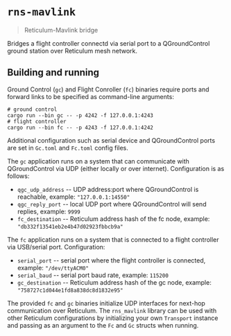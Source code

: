 # `rns-mavlink`

> Reticulum-Mavlink bridge

Bridges a flight controller connectd via serial port to a QGroundControl ground station
over Reticulum mesh network.

## Building and running

Ground Control (`gc`) and Flight Conroller (`fc`) binaries require ports and forward
links to be specified as command-line arguments:

```
# ground control
cargo run --bin gc -- -p 4242 -f 127.0.0.1:4243
# flight controller
cargo run --bin fc -- -p 4243 -f 127.0.0.1:4242
```

Additional configuration such as serial device and QGroundControl ports are set in
`Gc.toml` and `Fc.toml` config files.

The `gc` application runs on a system that can communicate with QGroundControl via UDP
(either locally or over internet). Configuration is as follows:

- `qgc_udp_address` -- UDP address:port where QGroundControl is reachable, example:
  `"127.0.0.1:14550"`
- `qgc_reply_port` -- local UDP port where QGroundControl will send replies, example:
  `9999`
- `fc_destination` -- Reticulum address hash of the fc node, example:
  `"db332f13541eb2e4b47d02923fbbcb9a"`

The `fc` application runs on a system that is connected to a flight controller via
USB/serial port. Configuration:

- `serial_port` -- serial port where the flight controller is connected, example:
  `"/dev/ttyACM0"`
- `serial_baud` -- serial port baud rate, example: `115200`
- `gc_destination` -- Reticulum address hash of the gc node, example:
  `"758727c1d044e1fd8a838dc8d1832e95"`

The provided `fc` and `gc` binaries initialize UDP interfaces for next-hop communication
over Reticulum. The `rns_mavlink` library can be used with other Reticulum
configurations by initializing your own `Transport` instance and passing as an argument
to the `Fc` and `Gc` structs when running.
